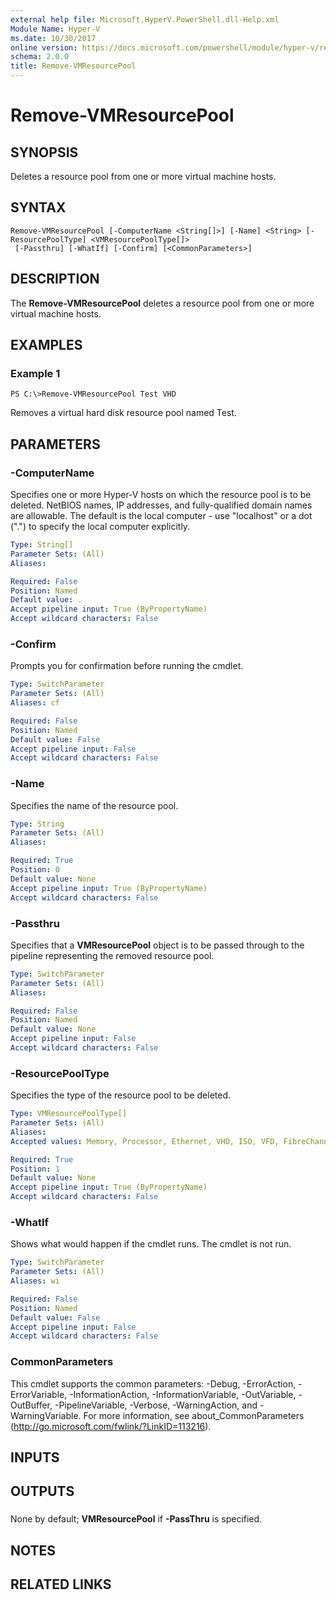 ```yaml
---
external help file: Microsoft.HyperV.PowerShell.dll-Help.xml
Module Name: Hyper-V
ms.date: 10/30/2017
online version: https://docs.microsoft.com/powershell/module/hyper-v/remove-vmresourcepool?view=windowsserver2012r2-ps&wt.mc_id=ps-gethelp
schema: 2.0.0
title: Remove-VMResourcePool
---
```


# Remove-VMResourcePool

## SYNOPSIS
Deletes a resource pool from one or more virtual machine hosts.

## SYNTAX

```
Remove-VMResourcePool [-ComputerName <String[]>] [-Name] <String> [-ResourcePoolType] <VMResourcePoolType[]>
 [-Passthru] [-WhatIf] [-Confirm] [<CommonParameters>]
```

## DESCRIPTION
The **Remove-VMResourcePool** deletes a resource pool from one or more virtual machine hosts.

## EXAMPLES

### Example 1
```
PS C:\>Remove-VMResourcePool Test VHD
```

Removes a virtual hard disk resource pool named Test.

## PARAMETERS

### -ComputerName
Specifies one or more Hyper-V hosts on which the resource pool is to be deleted.
NetBIOS names, IP addresses, and fully-qualified domain names are allowable.
The default is the local computer - use "localhost" or a dot (".") to specify the local computer explicitly.

```yaml
Type: String[]
Parameter Sets: (All)
Aliases: 

Required: False
Position: Named
Default value: .
Accept pipeline input: True (ByPropertyName)
Accept wildcard characters: False
```

### -Confirm
Prompts you for confirmation before running the cmdlet.

```yaml
Type: SwitchParameter
Parameter Sets: (All)
Aliases: cf

Required: False
Position: Named
Default value: False
Accept pipeline input: False
Accept wildcard characters: False
```

### -Name
Specifies the name of the resource pool.

```yaml
Type: String
Parameter Sets: (All)
Aliases: 

Required: True
Position: 0
Default value: None
Accept pipeline input: True (ByPropertyName)
Accept wildcard characters: False
```

### -Passthru
Specifies that a **VMResourcePool** object is to be passed through to the pipeline representing the removed resource pool.

```yaml
Type: SwitchParameter
Parameter Sets: (All)
Aliases: 

Required: False
Position: Named
Default value: None
Accept pipeline input: False
Accept wildcard characters: False
```

### -ResourcePoolType
Specifies the type of the resource pool to be deleted.

```yaml
Type: VMResourcePoolType[]
Parameter Sets: (All)
Aliases: 
Accepted values: Memory, Processor, Ethernet, VHD, ISO, VFD, FibreChannelPort, FibreChannelConnection

Required: True
Position: 1
Default value: None
Accept pipeline input: True (ByPropertyName)
Accept wildcard characters: False
```

### -WhatIf
Shows what would happen if the cmdlet runs.
The cmdlet is not run.

```yaml
Type: SwitchParameter
Parameter Sets: (All)
Aliases: wi

Required: False
Position: Named
Default value: False
Accept pipeline input: False
Accept wildcard characters: False
```

### CommonParameters
This cmdlet supports the common parameters: -Debug, -ErrorAction, -ErrorVariable, -InformationAction, -InformationVariable, -OutVariable, -OutBuffer, -PipelineVariable, -Verbose, -WarningAction, and -WarningVariable. For more information, see about_CommonParameters (http://go.microsoft.com/fwlink/?LinkID=113216).

## INPUTS

## OUTPUTS

###  
None by default; **VMResourcePool** if **-PassThru** is specified.

## NOTES

## RELATED LINKS

